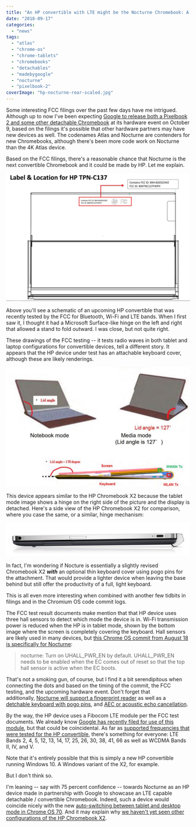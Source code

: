 ```yaml
---
title: "An HP convertible with LTE might be the Nocturne Chromebook: A twist on the Chromebook X2"
date: "2018-09-17"
categories: 
  - "news"
tags: 
  - "atlas"
  - "chrome-os"
  - "chrome-tablets"
  - "chromebooks"
  - "detachables"
  - "madebygoogle"
  - "nocturne"
  - "pixelbook-2"
coverImage: "hp-nocturne-rear-scaled.jpg"
---
```


Some interesting FCC filings over the past few days have me intrigued. Although up to now I've been expecting [Google to release both a Pixelbook 2 and some other detachable Chromebook](https://www.aboutchromebooks.com/news/pixelbook-2-atlas-nocturne-madebygoogle-event-october-9/) at its hardware event on October 9, based on the filings it's possible that other hardware partners may have new devices as well. The codenames Atlas and Nocturne are contenders for new Chromebooks, although there's been more code work on Nocturne than the 4K Atlas device.

Based on the FCC filings, there's a reasonable chance that Nocturne is the next convertible Chromebook and it could be made by HP. Let me explain.

[![](images/hp-nocturne-rear.jpg)](https://www.aboutchromebooks.com/news/nocturne-chromebook-hp-x2-lte/attachment/hp-nocturne-rear/)

Above you'll see a schematic of an upcoming HP convertible that was recently tested by the FCC for Bluetooth, Wi-Fi and LTE bands. When I first saw it, I thought it had a Microsoft Surface-like hinge on the left and right that allowed a stand to fold outward. I was close, but not quite right.

These drawings of the FCC testing -- it tests radio waves in both tablet and laptop configurations for convertible devices, tell a different story. It appears that the HP device under test has an attachable keyboard cover, although these are likely renderings.

[![](images/hp-nocturne-tablet-and-laptop-modes.jpg)](https://www.aboutchromebooks.com/news/nocturne-chromebook-hp-x2-lte/attachment/hp-nocturne-tablet-and-laptop-modes/)

This device appears similar to the HP Chromebook X2 because the tablet mode image shows a hinge on the right side of the picture and the display is detached. Here's a side view of the HP Chromebook X2 for comparison, where you case the same, or a similar, hinge mechanism:

[![](images/HP_Chromebook_x2_LeftProfile-e1537196693359.jpg)](https://www.aboutchromebooks.com/news/hp-chromebook-x2-arrives-as-the-first-detachable-chromebook-tablet/attachment/hp_chromebook_x2_leftprofile/)

In fact, I'm wondering if Nocture is essentially a slightly revised Chromebook X2 **_with_** an optional thin keyboard cover using pogo pins for the attachment. That would provide a lighter device when leaving the base behind but still offer the productivity of a full, light keyboard.

This is all even more interesting when combined with another few tidbits in filings and in the Chromium OS code commit logs.

The FCC test result documents make mention that that HP device uses three hall sensors to detect which mode the device is in. Wi-Fi transmission power is reduced when the HP is in tablet mode, shown by the bottom image where the screen is completely covering the keyboard. Hall sensors are likely used in many devices, but [this Chrome OS commit from August 18 is specifically for Nocturne](https://chromium-review.googlesource.com/c/chromiumos/platform/ec/+/1180493):

> nocturne: Turn on UHALL\_PWR\_EN by default. UHALL\_PWR\_EN needs to be enabled when the EC comes out of reset so that the top hall sensor is active when the EC boots.

That's not a smoking gun, of course, but I find it a bit serendipitous when connecting the dots and based on the timing of the commit, the FCC testing, and the upcoming hardware event. Don't forget that additionally, [Nocturne will support a fingerprint reader](https://www.aboutchromebooks.com/news/nocturne-to-be-a-chrome-os-detachable-with-high-res-display-and-fingerprint-reader/) as well as a [detchable keyboard with pogo pins](https://www.aboutchromebooks.com/news/nocturne-chromebook-to-power-its-detachable-keyboard-like-apples-smart-keyboard-for-ipad/), and [AEC or acoustic echo cancellation](https://www.aboutchromebooks.com/news/atlas-and-nocturne-chromebooks-may-natively-support-acoustic-echo-cancellation/).

By the way, the HP device uses a Fibocom LTE module per the FCC test documents. We already know [Google has recently filed for use of this module](https://www.aboutchromebooks.com/news/google-pixelbook-2-lte-connectivity/), but that could be coincidental. As far as [supported frequencies that were tested for the HP convertible](https://apps.fcc.gov/eas/GetApplicationAttachment.html?id=4001297), there's something for everyone: LTE Bands 2, 4, 5, 12, 13, 14, 17, 25, 26, 30, 38, 41, 66 as well as WCDMA Bands II, IV, and V.

Note that it's entirely possible that this is simply a new HP convertible running Windows 10. A Windows variant of the X2, for example.

But I don't think so.

I'm leaning -- say with 75 percent confidence -- towards Nocturne as an HP device made in partnership with Google to showcase an LTE capable detachable / convertible Chromebook. Indeed, such a device would coincide nicely with the new [auto-switching between tablet and desktop mode in Chrome OS 70](https://www.aboutchromebooks.com/news/chrome-os-70-to-transform-tablets-with-an-smart-auto-switch-to-desktop-mode/). And it may explain why [we haven't yet seen other configurations of the HP Chromebook X2](https://www.aboutchromebooks.com/news/hp-chromebook-x2-8-gb-core-m5-configuration-availability/).
